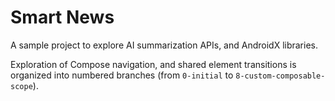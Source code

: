 # Smart News
A sample project to explore AI summarization APIs, and AndroidX libraries.

Exploration of Compose navigation, and shared element transitions is organized into
numbered branches (from `0-initial` to `8-custom-composable-scope`).
